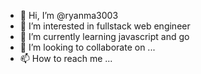 - 👋 Hi, I’m @ryanma3003
- 👀 I’m interested in fullstack web engineer
- 🌱 I’m currently learning javascript and go
- 💞️ I’m looking to collaborate on ...
- 📫 How to reach me ...

<!---
ryanma3003/ryanma3003 is a ✨ special ✨ repository because its `README.md` (this file) appears on your GitHub profile.
You can click the Preview link to take a look at your changes.
--->
